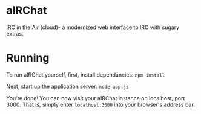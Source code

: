 aIRChat
=======

IRC in the Air (cloud)- a modernized web interface to IRC with sugary extras.

Running
=======

To run aIRChat yourself, first, install dependancies:
`npm install`

Next, start up the application server:
`node app.js`

You're done! You can now visit your aIRChat instance on localhost, port 3000.
That is, simply enter `localhost:3000` into your browser's address bar.

